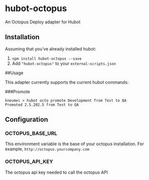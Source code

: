 # hubot-octopus

An Octopus Deploy adapter for Hubot

## Installation

Assuming that you've already installed hubot:

1. `npm install hubot-octopus --save`
2. Add `"hubot-octopus"` to your `external-scripts.json`

##Usage

This adapter currently supports the current hubot commands:

###Promote
```
kneumei > hubot octo promote Development from Test to QA
Promoted 2.5.202.5 from Test to QA
```

## Configuration

### OCTOPUS_BASE_URL
This environment variable is the base of your octopus installation. For example, `http://octopus.yourcompany.com`

### OCTOPUS_API_KEY
The octopus api key needed to call the octopus API

